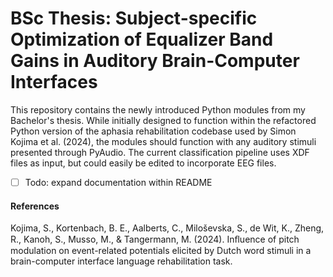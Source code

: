# BSc Thesis: Subject-specific Optimization of Equalizer Band Gains in Auditory Brain-Computer Interfaces

This repository contains the newly introduced Python modules from my Bachelor's thesis. While initially designed to function within the refactored Python version of the aphasia rehabilitation codebase used by Simon Kojima et al. (2024), the modules should function with any auditory stimuli presented through PyAudio. The current classification pipeline uses XDF files as input, but could easily be edited to incorporate EEG files. 

- [ ] Todo: expand documentation within README

#### References
Kojima, S., Kortenbach, B. E., Aalberts, C., Miloševska, S., de Wit, K., Zheng, R., Kanoh, S., Musso, M., & Tangermann, M. (2024). Inﬂuence of pitch modulation on event-related potentials elicited by Dutch word stimuli in a brain-computer interface language rehabilitation task.
